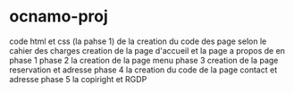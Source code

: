# ocnamo-proj
code html et css (la pahse 1) de la creation du code des page selon le cahier des charges
creation de la page d'accueil et la page a propos de en phase 1
phase 2 la creation de la page menu 
phase 3 creation de la page reservation et adresse
phase 4 la creation du code de la page contact et adresse
phase 5 la copiright et RGDP
